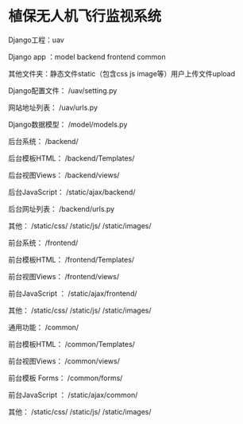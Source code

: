 # 植保无人机飞行监视系统


Django工程：uav

Django app ：model   backend   frontend    common

其他文件夹：静态文件static（包含css  js  image等）用户上传文件upload

Django配置文件：	/uav/setting.py

网站地址列表：		/uav/urls.py

Django数据模型：	/model/models.py

后台系统：			/backend/

后台模板HTML：		/backend/Templates/

后台视图Views：		/backend/views/

后台JavaScript：		/static/ajax/backend/

后台网址列表：		/backend/urls.py

其他：				/static/css/	/static/js/		/static/images/

前台系统：			/frontend/

前台模板HTML：		/frontend/Templates/

前台视图Views：		/frontend/views/

前台JavaScript ：		/static/ajax/frontend/

其他：				/static/css/	/static/js/		/static/images/

通用功能：			/common/

前台模板HTML：		/common/Templates/

前台视图Views：		/common/views/

前台模板 Forms：	/common/forms/

前台JavaScript ：		/static/ajax/common/

其他：				/static/css/	/static/js/		/static/images/


